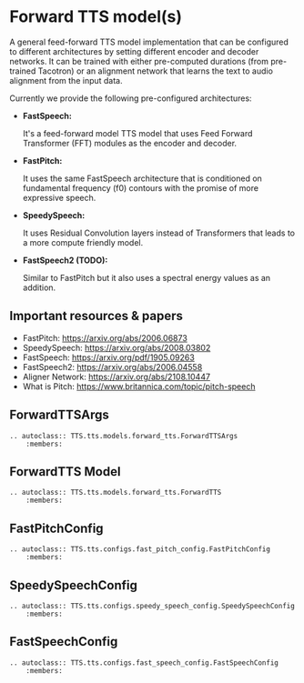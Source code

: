 # Forward TTS model(s)

A general feed-forward TTS model implementation that can be configured to different architectures by setting different
encoder and decoder networks. It can be trained with either pre-computed durations (from pre-trained Tacotron) or
an alignment network that learns the text to audio alignment from the input data.

Currently we provide the following pre-configured architectures:

- **FastSpeech:**

    It's a feed-forward model TTS model that uses Feed Forward Transformer (FFT) modules as the encoder and decoder.

- **FastPitch:**

    It uses the same FastSpeech architecture that is conditioned on fundamental frequency (f0) contours with the
    promise of more expressive speech.

- **SpeedySpeech:**

    It uses Residual Convolution layers instead of Transformers that leads to a more compute friendly model.

- **FastSpeech2 (TODO):**

    Similar to FastPitch but it also uses a spectral energy values as an addition.

## Important resources & papers
- FastPitch: https://arxiv.org/abs/2006.06873
- SpeedySpeech: https://arxiv.org/abs/2008.03802
- FastSpeech: https://arxiv.org/pdf/1905.09263
- FastSpeech2: https://arxiv.org/abs/2006.04558
- Aligner Network: https://arxiv.org/abs/2108.10447
- What is Pitch: https://www.britannica.com/topic/pitch-speech


## ForwardTTSArgs
```{eval-rst}
.. autoclass:: TTS.tts.models.forward_tts.ForwardTTSArgs
    :members:
```

## ForwardTTS Model
```{eval-rst}
.. autoclass:: TTS.tts.models.forward_tts.ForwardTTS
    :members:
```

## FastPitchConfig
```{eval-rst}
.. autoclass:: TTS.tts.configs.fast_pitch_config.FastPitchConfig
    :members:
```

## SpeedySpeechConfig
```{eval-rst}
.. autoclass:: TTS.tts.configs.speedy_speech_config.SpeedySpeechConfig
    :members:
```

## FastSpeechConfig
```{eval-rst}
.. autoclass:: TTS.tts.configs.fast_speech_config.FastSpeechConfig
    :members:
```


